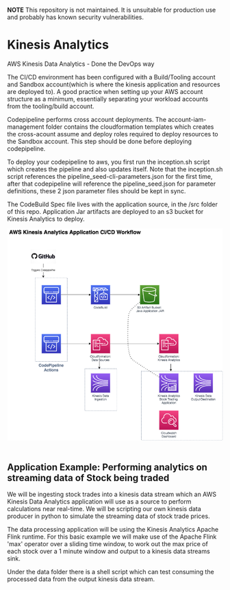 **NOTE** This repository is not maintained.  It is unsuitable for production use and probably has known security vulnerabilities.


# Kinesis Analytics
AWS Kinesis Data Analytics - Done the DevOps way

The CI/CD environment has been configured with a Build/Tooling account and Sandbox account(which is where the kinesis application and resources are deployed to). A good practice when setting up your AWS account structure as a minimum, essentially separating your workload accounts from the tooling/build account.

Codepipeline performs cross account deployments. The account-iam-management folder contains the cloudformation templates which creates the cross-acount assume and deploy roles required to deploy resources to the Sandbox account. This step should be done before deploying codepipeline. 

To deploy your codepipeline to aws, you first run the inception.sh script which creates the pipeline and also updates itself.  Note that the inception.sh script references the pipeline_seed-cli-parameters.json for the first time, after that codepipeline will reference the pipeline_seed.json for parameter definitions, these 2 json parameter files should be kept in sync.

The CodeBuild Spec file lives with the application source, in the /src folder of this repo.  Application Jar artifacts are deployed to an s3 bucket for Kinesis Analytics to deploy. 

<center><img src="KinesisAnalytics-CICD.png" /></center><br/>

## Application Example: Performing analytics on streaming data of Stock being traded
We will be ingesting stock trades into a kinesis data stream which an AWS Kinesis Data Analytics application will use as a source to perform calculations near real-time.  We will be scripting our own kinesis data producer in python to simulate the streaming data of stock trade prices.

The data processing application will be using the Kinesis Analytics Apache Flink runtime.  For this basic example we will make use of the Apache Flink 'max' operator over a sliding time window, to work out the max price of each stock over a 1 minute window and output to a kinesis data streams sink.

Under the data folder there is a shell script which can test consuming the processed data from the output kinesis data stream. 

